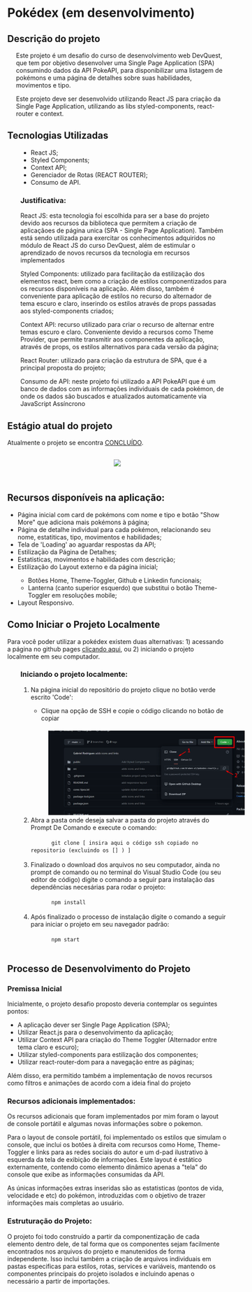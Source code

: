 # Pokédex (em desenvolvimento)

## Descrição do projeto

<div style='margin-left: 20px;'>
    <p>
        Este projeto é um desafio do curso de desenvolvimento web DevQuest, que tem por objetivo desenvolver uma Single Page Application (SPA) consumindo dados da API PokeAPI, para disponibilizar uma listagem de pokémons e uma página de detalhes sobre suas habilidades, movimentos e tipo.</p>
        <p>Este projeto deve ser desenvolvido utilizando React JS para criação da Single Page Application, utilizando as libs styled-components, react-router e context.
    </p>
</div>

## Tecnologias Utilizadas
<ul style='margin-left: 30px;'>
    <li>React JS;</li>
    <li>Styled Components;</li>
    <li>Context API;</li>
    <li>Gerenciador de Rotas (REACT ROUTER);</li>
    <li>Consumo de API.</li>
</ul>

<div  style='margin-left: 30px;'>
    <h3>Justificativa:</h3>
    <p>React JS: esta tecnologia foi escolhida para ser a base do projeto devido aos recursos da biblioteca que permitem a criação de aplicaçãoes de página unica (SPA - Single Page Application). Também está sendo utilizada para exercitar os conhecimentos adquiridos no módulo de React JS do curso DevQuest, além de estimular o aprendizado de novos recursos da tecnologia em recursos implementados</p>
    <p>Styled Components: utilizado para facilitação da estilização dos elementos react, bem como a criação de estilos componentizados para os recursos disponíveis na aplicação. Além disso, também é conveniente para aplicação de estilos no recurso do alternador de tema escuro e claro, inserindo os estilos através de props passadas aos styled-components criados;</p>
    <p>Context API: recurso utilizado para criar o recurso de alternar entre temas escuro e claro. Conveniente devido a recursos como Theme Provider, que permite transmitir aos componentes da aplicação, através de props, os estilos alternativos para cada versão da página;</p>
    <p>React Router: utilizado para criação da estrutura de SPA, que é a principal proposta do projeto;</p>
    <p>Consumo de API: neste projeto foi utilizado a API PokeAPI que é um banco de dados com as informações individuais de cada pokémon, de onde os dados são buscados e atualizados automaticamente via JavaScript Assíncrono</p>
</div>

## Estágio atual do projeto

<p>Atualmente o projeto se encontra <u>CONCLUÍDO</u>.</p>

<div style='display: flex; justfy-content: center; align-items: center; flex-direction: column; margin: 20px 0;'>
    <img src="./src/assets/gifs/final.gif" style='margin: 10px 0 30px 0;'>
</div>



## Recursos disponíveis na aplicação:

<ul>
    <li>Página inicial com card de pokémons com nome e tipo e botão "Show More" que adiciona mais pokémons à página;</li>
    <li>Página de detalhe individual para cada pokémon, relacionando seu nome, estatiticas, tipo, movimentos e habilidades;</li>
    <li>Tela de 'Loading' ao aguardar respostas da API;</li>
    <li>Estilização da Página de Detalhes;</li>
    <li>Estatisticas, movimentos e habilidades com descrição;</li>
    <li>Estilização do Layout externo e da página inicial;</li>
        <ul>
            <li>Botões Home, Theme-Toggler, Github e Linkedin funcionais;
            <li>Lanterna (canto superior esquerdo) que substitui o botão Theme-Toggler em resoluções mobile;
        </ul>
    <li>Layout Responsivo.</li>
</ul>

## Como Iniciar o Projeto Localmente

<p>Para você poder utilizar a pokédex existem duas alternativas: 1) acessando a página no github pages <a href='https://graben-el.github.io/pokedex-reactjs/'> clicando aqui</a>, ou 2) iniciando o projeto localmente em seu computador.</p>

<div  style='margin-left: 30px;'>
    <h3>Iniciando o projeto localmente:</h3>
    <ol>
        <li> Na página inicial do repositório do projeto clique no botão verde escrito 'Code':
            <div >
                <ul>
                    <li>Clique na opção de SSH e copie o código clicando no botão de copiar</li>
                </ul>
                <img src='./src/assets/passo-a-passo/1.png' style='width: 500px; margin: 20px 40px 0;'/>
            </div>
        <li> Abra a pasta onde deseja salvar a pasta do projeto através do Prompt De Comando e execute o comando:<br><br>
        <code style='margin-left: 40px;'> git clone [ insira aqui o código ssh copiado no repositorio (excluindo os [] ) ] </code><br><br>
        <li>Finalizado o download dos arquivos no seu computador, ainda no prompt de comando ou no terminal do Visual Studio Code (ou seu editor de código) digite o comando a seguir para instalação das dependências necesárias para rodar o projeto:<br><br>
        <code style='margin-left: 40px;'> npm install </code><br><br>
        <li> Após finalizado o processo de instalação digite o comando a seguir para iniciar o projeto em seu navegador padrão:<br><br>
        <code style='margin-left: 40px;'> npm start </code><br><br>
    </ol>
</div>

## Processo de Desenvolvimento do Projeto

### Premissa Inicial

<p>Inicialmente, o projeto desafio proposto deveria contemplar os seguintes pontos:</p>
<ul>
    <li>A aplicação dever ser Single Page Application (SPA);
    <li>Utilizar React.js para o desenvolvimento da
    aplicação;
    <li>Utilizar Context API para criação do Theme Toggler
    (Alternador entre tema claro e escuro);
    <li>Utilizar styled-components para estilização dos
    componentes;
    <li>Utilizar react-router-dom para a navegação entre as
    páginas;
</ul>

<p>Além disso, era permitido também a implementação de novos recursos como filtros e animações de acordo com a ideia final do projeto</p>

### Recursos adicionais implementados:

<p>Os recursos adicionais que foram implementados por mim foram o layout de console portátil e algumas novas informações sobre o pokemon.</p>
<p>Para o layout de console portátil, foi implementado os estilos que simulam o console, que inclui os botões à direita com recursos como Home, Theme-Toggler e links para as redes sociais do autor e um d-pad ilustrativo à esquerda da tela de exibição de informações. Este layout é estático externamente, contendo como elemento dinâmico apenas a "tela" do console que exibe as informações consumidas da API.</p>
<p>As únicas informações extras inseridas são as estatisticas (pontos de vida, velocidade e etc) do pokémon, introduzidas com o objetivo de trazer informações mais completas ao usuário.</p>

### Estruturação do Projeto:

<p>O projeto foi todo construído a partir da componentização de cada elemento dentro dele, de tal forma que os componentes sejam facilmente encontrados nos arquivos do projeto e manutenidos de forma independente. Isso inclui também a criação de arquivos individuais em pastas especificas para estilos, rotas, services e variáveis, mantendo os componentes principais do projeto isolados e incluindo apenas o necessário a partir de importações.</p>